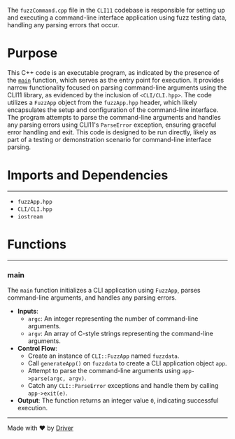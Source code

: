 <!--------------------------------------------------------------------------------->
<!-- IMPORTANT: This file is auto-generated by Driver (https://driver.ai). -------->
<!-- Manual edits may be overwritten on future commits. --------------------------->
<!--------------------------------------------------------------------------------->

The `fuzzCommand.cpp` file in the `CLI11` codebase is responsible for setting up and executing a command-line interface application using fuzz testing data, handling any parsing errors that occur.

# Purpose
This C++ code is an executable program, as indicated by the presence of the [`main`](#main) function, which serves as the entry point for execution. It provides narrow functionality focused on parsing command-line arguments using the CLI11 library, as evidenced by the inclusion of `<CLI/CLI.hpp>`. The code utilizes a `FuzzApp` object from the `fuzzApp.hpp` header, which likely encapsulates the setup and configuration of the command-line interface. The program attempts to parse the command-line arguments and handles any parsing errors using CLI11's `ParseError` exception, ensuring graceful error handling and exit. This code is designed to be run directly, likely as part of a testing or demonstration scenario for command-line interface parsing.
# Imports and Dependencies

---
- `fuzzApp.hpp`
- `CLI/CLI.hpp`
- `iostream`


# Functions

---
### main<!-- {{#callable:main}} -->
The `main` function initializes a CLI application using `FuzzApp`, parses command-line arguments, and handles any parsing errors.
- **Inputs**:
    - `argc`: An integer representing the number of command-line arguments.
    - `argv`: An array of C-style strings representing the command-line arguments.
- **Control Flow**:
    - Create an instance of `CLI::FuzzApp` named `fuzzdata`.
    - Call `generateApp()` on `fuzzdata` to create a CLI application object `app`.
    - Attempt to parse the command-line arguments using `app->parse(argc, argv)`.
    - Catch any `CLI::ParseError` exceptions and handle them by calling `app->exit(e)`.
- **Output**: The function returns an integer value `0`, indicating successful execution.



---
Made with ❤️ by [Driver](https://www.driver.ai/)